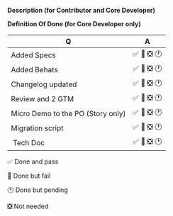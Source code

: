 [//]: <> (<3 Thanks for taking the time to contribute! You're awesome! <3)

[//]: <> (If you've never contributed to this repository before, please read https://github.com/akeneo/pim-community-dev/blob/master/.github/CONTRIBUTING.md) 

**Description (for Contributor and Core Developer)**

[//]: <> (What does this Pull Request do? reference the related issue?)

**Definition Of Done (for Core Developer only)**

| Q                                 | A
| --------------------------------- | ---
| Added Specs                       | :white_check_mark: :red_circle: :negative_squared_cross_mark: :clock1:
| Added Behats                      | :white_check_mark: :red_circle: :negative_squared_cross_mark: :clock1:
| Changelog updated                 | :white_check_mark: :red_circle: :negative_squared_cross_mark: :clock1:
| Review and 2 GTM                  | :white_check_mark: :red_circle: :negative_squared_cross_mark: :clock1:
| Micro Demo to the PO (Story only) | :white_check_mark: :red_circle: :negative_squared_cross_mark: :clock1:
| Migration script                  | :white_check_mark: :red_circle: :negative_squared_cross_mark: :clock1:
| Tech Doc                          | :white_check_mark: :red_circle: :negative_squared_cross_mark: :clock1:


:white_check_mark: Done and pass

:red_circle: Done but fail

:clock1: Done but pending

:negative_squared_cross_mark: Not needed
